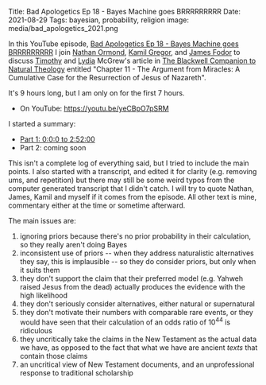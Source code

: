 Title: Bad Apologetics Ep 18 - Bayes Machine goes BRRRRRRRRR
Date: 2021-08-29
Tags: bayesian, probability, religion
image: media/bad_apologetics_2021.png

In this YouTube episode, [Bad Apologetics Ep 18 - Bayes Machine goes BRRRRRRRRR](https://youtu.be/yeCBpO7pSRM) I join [Nathan Ormond](https://www.youtube.com/channel/UCy63pdWnpupE8MfxpMNfRNg), [Kamil Gregor](https://www.idc.com/getdoc.jsp?containerId=PRF004699), and [James Fodor](https://www.youtube.com/channel/UCcprhl4otMOQPL5PDbtbheQ) to discuss [Timothy](https://timothymcgrew.com) and [Lydia](http://www.lydiamcgrew.com) McGrew's article in [The Blackwell Companion to Natural Theology](https://onlinelibrary.wiley.com/doi/book/10.1002/9781444308334) entitled "Chapter 11 - The Argument from Miracles: A Cumulative Case for the Resurrection of Jesus of Nazareth".  

It's 9 hours long, but I am only on for the first 7 hours.  

* On YouTube: https://youtu.be/yeCBpO7pSRM

I started a summary:

- [Part 1: 0:0:0 to 2:52:00](https://bblais.github.io/posts/2022/Mar/30/bad-apologetics-on-bayes-part-1/)
- Part 2: coming soon


This isn't a complete log of everything said, but I tried to include the main points.  I also started with a transcript, and edited it for clarity (e.g. removing ums, and repetition) but there may still be some weird typos from the computer generated transcript that I didn't catch. I will try to quote Nathan, James, Kamil and myself if it comes from the episode.  All other text is mine, commentary either at the time or sometime afterward. 

The main issues are:

1. ignoring priors because there's no prior probability in their calculation, so they really aren't doing Bayes
2. inconsistent use of priors -- when they address naturalistic alternatives they say, this is implausible -- so they do consider priors, but only when it suits them
3. they don't support the claim that their preferred model (e.g. Yahweh raised Jesus from the dead) actually produces the evidence with the high likelihood
4. they don't seriously consider alternatives, either natural or supernatural
5. they don't motivate their numbers with comparable rare events, or they would have seen that their calculation of an odds ratio of $10^{44}$ is ridiculous
6. they uncritically take the claims in the New Testament as the actual data we have, as opposed to the fact that what we have are ancient *texts* that contain those claims
7. an uncritical view of New Testament documents, and an unprofessional response to traditional scholarship

